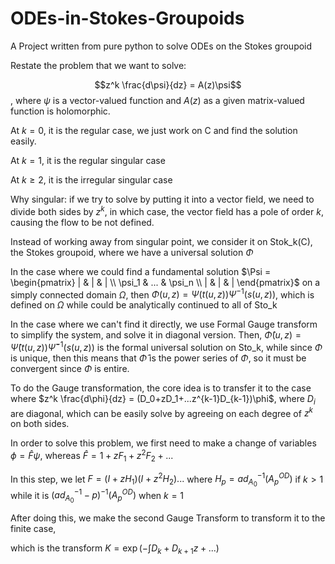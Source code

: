 # ODEs-in-Stokes-Groupoids
A Project written from pure python to solve ODEs on the Stokes groupoid

Restate the problem that we want to solve: 

$$z^k \frac{d\psi}{dz} = A(z)\psi$$, where $\psi$ is a vector-valued function and $A(z)$ as a given matrix-valued function is holomorphic.

At $k = 0$, it is the regular case, we just work on C and find the solution easily.

At $k = 1$, it is the regular singular case

At $k \geq 2$, it is the irregular singular case

Why singular: if we try to solve by putting it into a vector field, we need to divide both sides by $z^k$, in which case, the vector field has a pole of order $k$, causing the flow to be not defined.

Instead of working away from singular point, we consider it on Stok_k(C), the Stokes groupoid, where we have a universal solution $\Phi$

In the case where we could find a fundamental solution $\Psi = \begin{pmatrix} | & | & | \\ \psi_1 & ... & \psi_n \\ | & | & | \end{pmatrix}$ on a simply connected domain $\Omega$, then $\Phi(u, z) = \Psi(t(u, z)) \Psi^{-1}(s(u,z))$, which is defined on $\Omega$ while could be analytically continued to all of Sto_k 

In the case where we can't find it directly, we use Formal Gauge transform to simplify the system, and solve it in diagonal version. Then, $\hat{\Phi}(u, z) = \hat{\Psi}(t(u, z)) \hat{\Psi}^{-1}(s(u,z))$ is the formal universal solution on Sto_k, while since $\Phi$ is unique, then this means that $\hat{\Phi}$ is the power series of $\Phi$, so it must be convergent since $\Phi$ is entire.

To do the Gauge transformation, the core idea is to transfer it to the case where $z^k \frac{d\phi}{dz} = (D_0+zD_1+...z^{k-1}D_{k-1})\phi$, where $D_i$ are diagonal, which can be easily solve by agreeing on each degree of $z^k$ on both sides.

In order to solve this problem, we first need to make a change of variables $\phi = \hat{F} \psi$, whereas $\hat{F} = 1+zF_1 + z^2F_2 + ...$


In this step, we let $F = (I+zH_1)(I+z^2H_2)...$ where $H_p = ad^{-1}_{A_0}(A_{p}^{OD})$ if $k > 1$ while it is $(ad^{-1}_{A_0} - p)^{-1}(A_{p}^{OD})$ when $k = 1$

After doing this, we make the second Gauge Transform to transform it to the finite case, 

which is the transform $K = \exp(-\int{D_k+D_{k+1}z+...})$
